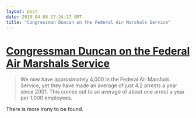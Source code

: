 ```yaml
---
layout: post
date: 2010-04-08 17:24:27 GMT
title: "Congressman Duncan on the Federal Air Marshals Service"
---
```

# [Congressman Duncan on the Federal Air Marshals Service](http://duncan.house.gov/2009/06/22062009.shtml)

> We now have approximately 4,000 in the Federal Air Marshals Service, yet they have made an average of just 4.2 arrests a year since 2001. This comes out to an average of about one arrest a year per 1,000 employees.

There is more irony to be found. 